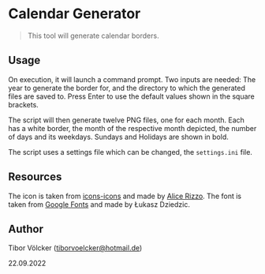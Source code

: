 Calendar Generator
=================================================

> This tool will generate calendar borders.

Usage
-------------------------------------------------
On execution, it will launch a command prompt.
Two inputs are needed: The year to generate the
border for, and the directory to which the
generated files are saved to. Press Enter to use
the default values shown in the square brackets.

The script will then generate twelve PNG files,
one for each month. Each has a white border, the
month of the respective month depicted, the
number of days and its weekdays. Sundays and
Holidays are shown in bold.

The script uses a settings file which can be
changed, the `settings.ini` file.

Resources
-------------------------------------------------
The icon is taken from [icons-icons](https://icon-icons.com/icon/calendar-date-day-event-organization-schedule-time/122506)
and made by [Alice Rizzo](https://www.behance.net/rizzoalicee3e1).
The font is taken from [Google Fonts](https://fonts.google.com/specimen/Lato)
and made by Łukasz Dziedzic.

Author
-------------------------------------------------
Tibor Völcker (tiborvoelcker@hotmail.de)

22.09.2022